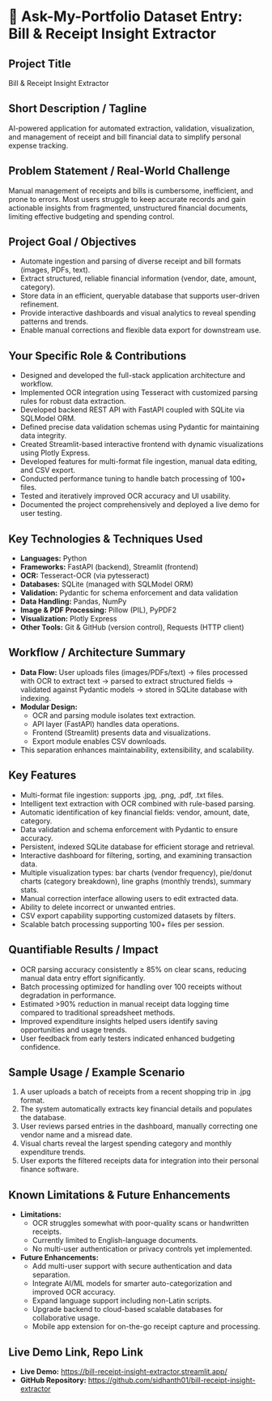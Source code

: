 # 💼 Ask-My-Portfolio Dataset Entry: Bill & Receipt Insight Extractor

## Project Title
Bill & Receipt Insight Extractor

## Short Description / Tagline
AI-powered application for automated extraction, validation, visualization, and management of receipt and bill financial data to simplify personal expense tracking.

## Problem Statement / Real-World Challenge
Manual management of receipts and bills is cumbersome, inefficient, and prone to errors. Most users struggle to keep accurate records and gain actionable insights from fragmented, unstructured financial documents, limiting effective budgeting and spending control.

## Project Goal / Objectives
- Automate ingestion and parsing of diverse receipt and bill formats (images, PDFs, text).
- Extract structured, reliable financial information (vendor, date, amount, category).
- Store data in an efficient, queryable database that supports user-driven refinement.
- Provide interactive dashboards and visual analytics to reveal spending patterns and trends.
- Enable manual corrections and flexible data export for downstream use.

## Your Specific Role & Contributions
- Designed and developed the full-stack application architecture and workflow.
- Implemented OCR integration using Tesseract with customized parsing rules for robust data extraction.
- Developed backend REST API with FastAPI coupled with SQLite via SQLModel ORM.
- Defined precise data validation schemas using Pydantic for maintaining data integrity.
- Created Streamlit-based interactive frontend with dynamic visualizations using Plotly Express.
- Developed features for multi-format file ingestion, manual data editing, and CSV export.
- Conducted performance tuning to handle batch processing of 100+ files.
- Tested and iteratively improved OCR accuracy and UI usability.
- Documented the project comprehensively and deployed a live demo for user testing.

## Key Technologies & Techniques Used
- **Languages:** Python
- **Frameworks:** FastAPI (backend), Streamlit (frontend)
- **OCR:** Tesseract-OCR (via pytesseract)
- **Databases:** SQLite (managed with SQLModel ORM)
- **Validation:** Pydantic for schema enforcement and data validation
- **Data Handling:** Pandas, NumPy
- **Image & PDF Processing:** Pillow (PIL), PyPDF2
- **Visualization:** Plotly Express
- **Other Tools:** Git & GitHub (version control), Requests (HTTP client)

## Workflow / Architecture Summary
- **Data Flow:** User uploads files (images/PDFs/text) → files processed with OCR to extract text → parsed to extract structured fields → validated against Pydantic models → stored in SQLite database with indexing.
- **Modular Design:** 
  - OCR and parsing module isolates text extraction.
  - API layer (FastAPI) handles data operations.
  - Frontend (Streamlit) presents data and visualizations.
  - Export module enables CSV downloads.
- This separation enhances maintainability, extensibility, and scalability.

## Key Features
- Multi-format file ingestion: supports .jpg, .png, .pdf, .txt files.
- Intelligent text extraction with OCR combined with rule-based parsing.
- Automatic identification of key financial fields: vendor, amount, date, category.
- Data validation and schema enforcement with Pydantic to ensure accuracy.
- Persistent, indexed SQLite database for efficient storage and retrieval.
- Interactive dashboard for filtering, sorting, and examining transaction data.
- Multiple visualization types: bar charts (vendor frequency), pie/donut charts (category breakdown), line graphs (monthly trends), summary stats.
- Manual correction interface allowing users to edit extracted data.
- Ability to delete incorrect or unwanted entries.
- CSV export capability supporting customized datasets by filters.
- Scalable batch processing supporting 100+ files per session.

## Quantifiable Results / Impact
- OCR parsing accuracy consistently ≥ 85% on clear scans, reducing manual data entry effort significantly.
- Batch processing optimized for handling over 100 receipts without degradation in performance.
- Estimated >90% reduction in manual receipt data logging time compared to traditional spreadsheet methods.
- Improved expenditure insights helped users identify saving opportunities and usage trends.
- User feedback from early testers indicated enhanced budgeting confidence.

## Sample Usage / Example Scenario
1. A user uploads a batch of receipts from a recent shopping trip in .jpg format.
2. The system automatically extracts key financial details and populates the database.
3. User reviews parsed entries in the dashboard, manually correcting one vendor name and a misread date.
4. Visual charts reveal the largest spending category and monthly expenditure trends.
5. User exports the filtered receipts data for integration into their personal finance software.

## Known Limitations & Future Enhancements
- **Limitations:**
  - OCR struggles somewhat with poor-quality scans or handwritten receipts.
  - Currently limited to English-language documents.
  - No multi-user authentication or privacy controls yet implemented.
- **Future Enhancements:**
  - Add multi-user support with secure authentication and data separation.
  - Integrate AI/ML models for smarter auto-categorization and improved OCR accuracy.
  - Expand language support including non-Latin scripts.
  - Upgrade backend to cloud-based scalable databases for collaborative usage.
  - Mobile app extension for on-the-go receipt capture and processing.

## Live Demo Link, Repo Link
- **Live Demo:** https://bill-receipt-insight-extractor.streamlit.app/
- **GitHub Repository:** https://github.com/sidhanth01/bill-receipt-insight-extractor
